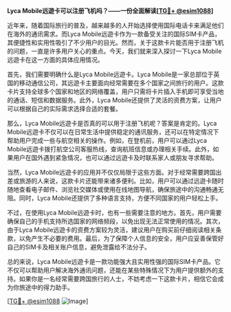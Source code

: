 **Lyca Mobile远遊卡可以注册飞机吗？——一份全面解读[[TG💪+ @esim1088](https://t.me/s/esim1088)]**

近年来，随着国际旅行的普及，越来越多的人开始选择使用国际电话卡来满足他们在海外的通讯需求。而Lyca Mobile远遊卡作为一款备受关注的国际SIM卡产品，其便捷性和实用性吸引了不少用户的目光。然而，关于这款卡片能否用于注册飞机的问题，一直是许多用户关心的重点。今天，我们就来深入探讨一下Lyca Mobile远遊卡在这一方面的具体应用情况。

首先，我们需要明确什么是Lyca Mobile远遊卡。Lyca Mobile是一家总部位于英国的移动通信公司，其远遊卡主要面向经常需要在多个国家之间旅行的用户。这款卡片支持全球多个国家和地区的网络覆盖，用户只需将卡片插入手机即可享受当地的通话、短信和数据服务。此外，Lyca Mobile还提供了灵活的资费方案，让用户可以根据自己的实际需求选择合适的套餐。

那么，Lyca Mobile远遊卡是否真的可以用于注册飞机呢？答案是肯定的。Lyca Mobile远遊卡不仅可以在日常生活中提供稳定的通讯服务，还可以在特定情况下帮助用户完成一些与航空相关的操作。例如，在登机前，用户可以通过Lyca Mobile远遊卡拨打航空公司客服热线，查询航班信息或办理相关手续。此外，如果用户在国外遇到紧急情况，也可以通过远遊卡及时联系家人或朋友寻求帮助。

当然，Lyca Mobile远遊卡的应用并不仅仅局限于这些方面。对于经常需要跨国出差或旅游的人来说，这款卡片还能带来诸多便利。比如，用户可以通过远遊卡随时随地查看电子邮件、浏览社交媒体或使用在线地图导航，确保旅途中的沟通畅通无阻。同时，Lyca Mobile还提供了多种语言支持，方便不同国家的用户轻松上手。

不过，在使用Lyca Mobile远遊卡时，也有一些需要注意的地方。首先，用户需要确保自己的手机支持所选国家的网络频段，以免出现无法正常使用的情况。其次，由于Lyca Mobile远遊卡的资费方案较为灵活，建议用户在购买前仔细阅读相关条款，以免产生不必要的费用。最后，为了保障个人信息的安全，用户应妥善保管好自己的SIM卡及相关账户信息，避免泄露给不法分子。

总的来说，Lyca Mobile远遊卡是一款功能强大且实用性强的国际SIM卡产品。它不仅可以帮助用户解决海外通讯问题，还能在某些特殊情况下为用户提供额外的支持。如果你是一名经常需要跨国旅行的人士，不妨考虑一下这款卡片，相信它会成为你旅途中的得力助手。

[[TG💪+ @esim1088](https://t.me/s/esim1088) ![Image](https://i.postimg.cc/4NQfJmqS/Snipaste-2025-05-13-00-14-12.png)]